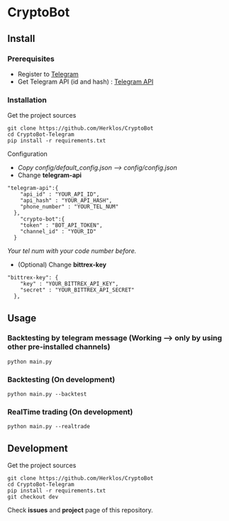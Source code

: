# CryptoBot

## Install
### Prerequisites
- Register to [Telegram](https://telegram.org)
- Get Telegram API (id and hash) : [Telegram API](https://core.telegram.org/api/obtaining_api_id)

### Installation
Get the project sources
```
git clone https://github.com/Herklos/CryptoBot
cd CryptoBot-Telegram
pip install -r requirements.txt
```
Configuration<br>
- *Copy config/default_config.json --> config/config.json*
- Change **telegram-api**
```
"telegram-api":{
    "api_id" : "YOUR_API_ID",
    "api_hash" : "YOUR_API_HASH",
    "phone_number" : "YOUR_TEL_NUM"
  },
    "crypto-bot":{
    "token" : "BOT_API_TOKEN",
    "channel_id" : "YOUR_ID"
  }
```
*Your tel num with your code number before.*
- (Optional) Change **bittrex-key**
```
"bittrex-key": {
    "key" : "YOUR_BITTREX_API_KEY",
    "secret" : "YOUR_BITTREX_API_SECRET"
  },
```

## Usage
### Backtesting by telegram message (Working --> only by using other pre-installed channels)
```
python main.py
```
### Backtesting (On development)
```
python main.py --backtest
```
### RealTime trading (On development)
```
python main.py --realtrade
```

## Development
Get the project sources
```
git clone https://github.com/Herklos/CryptoBot
cd CryptoBot-Telegram
pip install -r requirements.txt
git checkout dev
```

Check **issues** and **project** page of this repository.
